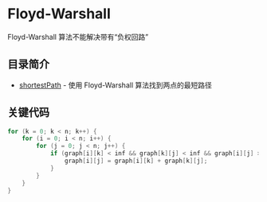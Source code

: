 # Floyd-Warshall 
Floyd-Warshall 算法不能解决带有“负权回路”
## 目录简介
* [shortestPath](https://github.com/Like-Drinking-water/algorithms/tree/master/Floyd-Warshall/shortestPath) - 使用 Floyd-Warshall 算法找到两点的最短路径
## 关键代码
``` c
for (k = 0; k < n; k++) {
	for (i = 0; i < n; i++) {
		for (j = 0; j < n; j++) {
			if (graph[i][k] < inf && graph[k][j] < inf && graph[i][j] > graph[i][k] + graph[k][j]) {
				graph[i][j] = graph[i][k] + graph[k][j];
			}
		}
	}
}
```